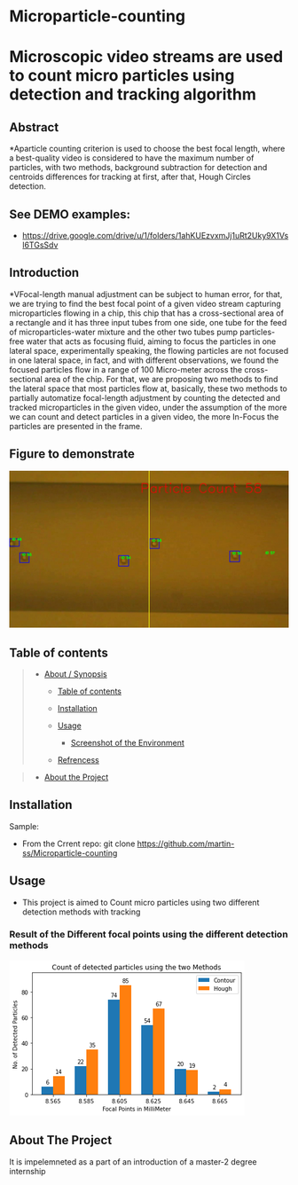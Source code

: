 
# Microparticle-counting

# Microscopic video streams are used to count micro particles using detection and tracking algorithm

## Abstract

*Aparticle counting criterion is used to choose the
best focal length, where a best-quality video is considered to
have the maximum number of particles, with two methods,
background subtraction for detection and centroids differences
for tracking at first, after that, Hough Circles detection.


## See DEMO examples:

* <https://drive.google.com/drive/u/1/folders/1ahKUEzvxmJj1uRt2Uky9X1Vsl6TGsSdv>

## Introduction

*VFocal-length manual adjustment can be subject to human
error, for that, we are trying to find the best focal point of a
given video stream capturing microparticles flowing in a
chip, this chip that has a cross-sectional area of a rectangle
and it has three input tubes from one side, one tube for the
feed of microparticles-water mixture and the other two tubes
pump particles-free water that acts as focusing fluid, aiming
to focus the particles in one lateral space, experimentally
speaking, the flowing particles are not focused in one lateral
space, in fact, and with different observations, we found the
focused particles flow in a range of 100 Micro-meter across
the cross-sectional area of the chip. For that, we are
proposing two methods to find the lateral space that most
particles flow at, basically, these two methods to partially
automatize focal-length adjustment by counting the detected
and tracked microparticles in the given video, under the
assumption of the more we can count and detect particles in a
given video, the more In-Focus the particles are presented in
the frame.

## Figure to demonstrate
![alt text](https://github.com/martin-ss/Microparticle-counting/blob/main/DEMO-PARTICLES%20(1)%20(1)_072.jpg?raw=true)


  

## Table of contents




> * [About / Synopsis](#Abstract)
>   * [Table of contents](#table-of-contents)
>   * [Installation](#installation)
>   * [Usage](#usage)
>     * [Screenshot of the Environment](#screenshot-of-the-Environment)
>     
>     
>   * [Refrencess](#Refrencess)


>   * [About the Project](#)


## Installation

Sample:

* From the Crrent repo: git clone  https://github.com/martin-ss/Microparticle-counting

## Usage

* This project is aimed to Count micro particles using two different detection methods with tracking
### Result of the Different focal points using the different detection methods

![alt text](https://github.com/martin-ss/Microparticle-counting/blob/main/Figure%202021-03-07%20211641.png?raw=true)






## About The Project
It is impelemneted as a part of an introduction of a master-2 degree internship
